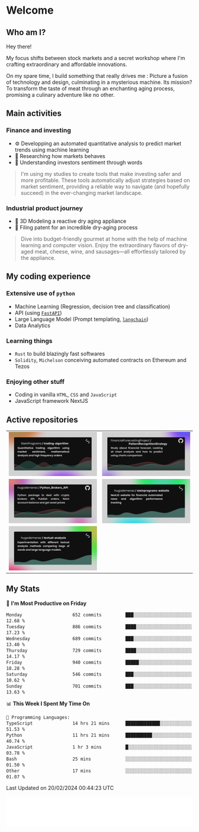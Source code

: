 # Welcome 

## Who am I?

Hey there! 

My focus shifts between stock markets and a secret workshop where I'm crafting extraordinary and affordable innovations. 



On my spare time, I build something that really drives me :
Picture a fusion of technology and design, culminating in a mysterious machine. 
Its mission? To transform the taste of meat through an enchanting aging process, promising a culinary adventure like no other.

## Main activities

### Finance and investing
* ⚙️ Developping an automated quantitative analysis to predict market trends using machine learning
* 📝 Researching how markets behaves
* 🧠 Understanding investors sentiment through words

> I'm using my studies to create tools that make investing safer and more profitable. These tools automatically adjust strategies based on market sentiment, providing a reliable way to navigate (and hopefully succeed) in the ever-changing market landscape.

### Industrial product journey
* 🚀 3D Modeling a reactive dry aging appliance
* 📎 Filing patent for an incredible dry-aging process

> Dive into budget-friendly gourmet at home with the help of machine learning and computer vision. Enjoy the extraordinary flavors of dry-aged meat, cheese, wine, and sausages—all effortlessly tailored by the appliance.

## My coding experience

### Extensive use of `python` 

* Machine Learning (Regression, decision tree and classification)
* API (using [`FastAPI`](https://fastapi.tiangolo.com))
* Large Language Model (Prompt templating, [`langchain`](https://python.langchain.com/docs/get_started/introduction))
* Data Analytics

### Learning things

* `Rust` to build blazingly fast softwares
* `Solidity`, `Michelson` conceiving automated contracts on Ethereum and Tezos

### Enjoying other stuff

* Coding in vanilla `HTML`, `CSS` and `JavaScript` 
* JavaScript framework NextJS
  
## Active repositories
|||
| ------------- | ------------- |
|[![Python Trading Algorithm](assets/base_python_architecture.png)](https://github.com/SteinPrograms/base-python-architecture)|[![Quantitative Prediction](assets/pattern_recognition_strategy.png)](https://github.com/FinancialForecastingProject/PatternRecognitionStrategy.git)|
|[![Broker SDK](assets/python_brokers_api.png)](https://github.com/hugodemenez/Python_Brokers_API)|[![NextJS Website](assets/steinprograms-website.png)](https://github.com/hugodemenez/steinprograms-website)|
|[![Textual](assets/textual-analysis.png)](https://github.com/hugodemenez/textual-analysis)||


## My Stats

<!--START_SECTION:waka-->
📅 **I'm Most Productive on Friday** 

```text
Monday                   652 commits         ███░░░░░░░░░░░░░░░░░░░░░░   12.68 % 
Tuesday                  886 commits         ████░░░░░░░░░░░░░░░░░░░░░   17.23 % 
Wednesday                689 commits         ███░░░░░░░░░░░░░░░░░░░░░░   13.40 % 
Thursday                 729 commits         ████░░░░░░░░░░░░░░░░░░░░░   14.17 % 
Friday                   940 commits         █████░░░░░░░░░░░░░░░░░░░░   18.28 % 
Saturday                 546 commits         ███░░░░░░░░░░░░░░░░░░░░░░   10.62 % 
Sunday                   701 commits         ███░░░░░░░░░░░░░░░░░░░░░░   13.63 % 
```


📊 **This Week I Spent My Time On** 

```text
💬 Programming Languages: 
TypeScript               14 hrs 21 mins      █████████████░░░░░░░░░░░░   51.53 % 
Python                   11 hrs 21 mins      ██████████░░░░░░░░░░░░░░░   40.74 % 
JavaScript               1 hr 3 mins         █░░░░░░░░░░░░░░░░░░░░░░░░   03.78 % 
Bash                     25 mins             ░░░░░░░░░░░░░░░░░░░░░░░░░   01.50 % 
Other                    17 mins             ░░░░░░░░░░░░░░░░░░░░░░░░░   01.07 % 
```


 Last Updated on 20/02/2024 00:44:23 UTC
<!--END_SECTION:waka-->

![Coding metrics](metrics.plugin.wakatime.svg)
